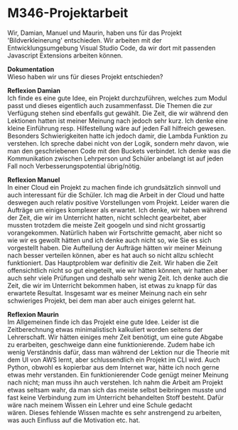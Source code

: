# M346-Projektarbeit

Wir, Damian, Manuel und Maurin, haben uns für das Projekt 'Bildverkleinerung' entschieden. Wir arbeiten mit der Entwicklungsumgebung Visual Studio Code, da wir dort mit passenden Javascript Extensions arbeiten können.

**Dokumentation**  
Wieso haben wir uns für dieses Projekt entschieden?

    




**Reflexion Damian**  
  Ich finde es eine gute Idee, ein Projekt durchzuführen, welches zum Modul passt und dieses eigentlich auch zusammenfasst.
Die Themen die zur Verfügung stehen sind ebenfalls gut gewählt. Die Zeit, die wir während den Lektionen hatten ist meiner Meinung nach jedoch sehr kurz.
Ich denke eine kleine Einführung resp. Hilfestellung wäre auf jeden Fall hilfreich gewesen. Besonders Schwierigkeiten hatte ich jedoch damir, die Lambda Funktion zu verstehen.
Ich spreche dabei nicht von der Logik, sondern mehr davon, wie man den geschriebenen Code mit den Buckets verbindet. 
Ich denke was die Kommunikation zwischen Lehrperson und Schüler anbelangt ist auf jeden Fall noch Verbesserungspotential übrig/nötig.

  **Reflexion Manuel**  
  In einer Cloud ein Projekt zu machen finde ich grundsätzlich sinnvoll und auch interessant für die Schüler. Ich mag die Arbeit in der Cloud und hatte deswegen auch relativ positive Vorstellungen vom Projekt. Leider waren die Aufträge um einiges komplexer als erwartet. Ich denke, wir haben während der Zeit, die wir im Unterricht hatten, nicht schlecht gearbeitet, aber mussten trotzdem die meiste Zeit googeln und sind nicht grossartig vorangekommen. Natürlich haben wir Fortschritte gemacht, aber nicht so wie wir es gewollt hätten und ich denke auch nicht so, wie Sie es sich vorgestellt haben. Die Aufteilung der Aufträge hätten wir meiner Meinung nach besser verteilen können, aber es hat auch so nicht allzu schlecht funktioniert. Das Hauptproblem war definitiv die Zeit. Wir haben die Zeit offensichtlich nicht so gut eingeteilt, wie wir hätten können, wir hatten aber auch sehr viele Prüfungen und deshalb sehr wenig Zeit. Ich denke auch die Zeit, die wir im Unterricht bekommen haben, ist etwas zu knapp für das erwartete Resultat. Insgesamt war es meiner Meinung nach ein sehr schwieriges Projekt, bei dem man aber auch einiges gelernt hat.  
  
  **Reflexion Maurin**  
  Im Allgemeinen finde ich das Projekt eine gute Idee. Leider ist die Zeitberechnung etwas minimalistisch kalkuliert worden seitens der Lehrerschaft. Wir hätten einiges mehr Zeit benötigt, um eine gute Abgabe zu erarbeiten, geschweige dann eine funktionierende. Zudem habe ich wenig Verständnis dafür, dass man während der Lektion nur die Theorie mit dem UI von AWS lernt, aber schlussendlich ein Projekt im CLI wird. Auch Python, obwohl es kopierbar aus dem Internet war, hätte ich noch gerne etwas mehr verstanden. Ein funktionierender Code genügt meiner Meinung nach nicht; man muss ihn auch verstehen. Ich nahm die Arbeit am Projekt etwas seltsam wahr, da man sich das meiste selbst beibringen musste und fast keine Verbindung zum im Unterricht behandelten Stoff besteht. Dafür wäre nach meinem Wissen ein Lehrer und eine Schule gedacht wären. Dieses fehlende Wissen machte es sehr anstrengend zu arbeiten, was auch Einfluss auf die Motivation etc. hat.

